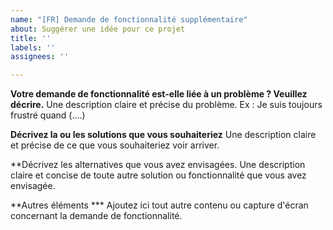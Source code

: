 ```yaml
---
name: "[FR] Demande de fonctionnalité supplémentaire"
about: Suggérer une idée pour ce projet
title: ''
labels: ''
assignees: ''

---
```


**Votre demande de fonctionnalité est-elle liée à un problème ? Veuillez décrire.**
Une description claire et précise du problème. Ex : Je suis toujours frustré quand (....)

**Décrivez la ou les solutions que vous souhaiteriez**
Une description claire et précise de ce que vous souhaiteriez voir arriver.

**Décrivez les alternatives que vous avez envisagées.
Une description claire et concise de toute autre solution ou fonctionnalité que vous avez envisagée.

**Autres éléments ***
Ajoutez ici tout autre contenu ou capture d'écran concernant la demande de fonctionnalité.
